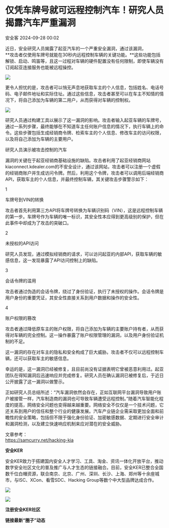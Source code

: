 #  仅凭车牌号就可远程控制汽车！研究人员揭露汽车严重漏洞   
 安全客   2024-09-28 00:02  
  
近日，安全研究人员揭露了起亚汽车的一个严重安全漏洞，通过该漏洞，  
**攻击者仅使用车牌号就能在30秒内远程控制车辆的关键功能。**这些功能包括解锁、启动、鸣笛等，且这一过程对车辆的硬件配置没有任何限制，即使车辆没有订阅起亚连接服务也能被远程操控。  
  
  
![](https://mmbiz.qpic.cn/sz_mmbiz_png/Ok4fxxCpBb66k8xlHvCU9splSA2NowicKrSIMoEF8OG9a43YiaoR69IMU8BFs7Dkd2hBosZxg9wlcAArJo0K4ZXg/640?wx_fmt=png&from=appmsg "")  
  
  
更令人担忧的是，攻击者可以悄无声息地获取车主的个人信息，包括姓名、电话号码、电子邮件地址和实际住址。通过这些信息，攻击者甚至可以在车主不知情的情况下，将自己添加为车辆的第二用户，从而获得对车辆的控制权。  
  
  
![](https://mmbiz.qpic.cn/sz_mmbiz_png/Ok4fxxCpBb66k8xlHvCU9splSA2NowicK2rc8MATh7AD92zkoVcfMIeG7XmJB3qWoIURHUicte1wpbXpGFCaYMQQ/640?wx_fmt=png&from=appmsg "")  
  
  
研究人员通过构建工具以展示了这一漏洞的影响。攻击者输入起亚车辆的车牌号，通过一系列步骤，最终能够在不知道车主任何账户信息的情况下，执行车辆上的命令。这些步骤包括生成经销商令牌、检索车主的个人信息、修改车主的访问权限，以及将自己添加为车辆的主要用户。  
  
  
  
研究人员演示被攻击控制的汽车  
  
  
漏洞的关键在于起亚经销商基础设施的缺陷。攻击者利用了起亚经销商网站kiaconnect.kdealer.com的不安全设计，通过该网站，攻击者可以注册一个虚假的经销商账户并生成访问令牌。然后，利用这个令牌，攻击者可以调用后端经销商API，获取车主的个人信息，并最终控制车辆，其关键攻击步骤警示如下：  
  
  
1  
  
车牌号到VIN的转换  
  
攻击者首先利用第三方API将车牌号转换为车辆识别码（VIN），这是远程控制车辆的第一步。车牌号作为车辆的唯一标识，其安全性本应得到更高级别的保护，但在此事件中却成为了攻击的突破口。  
  
2  
  
未授权的API访问  
  
研究人员发现，通过模拟经销商的请求，可以访问起亚的内部API，获取车辆的敏感信息，这一发现暴露了API访问控制上的缺陷。  
  
3  
  
会话令牌的滥用  
  
攻击者通过伪造的会话令牌，绕过了身份验证，执行了未授权的操作。会话令牌是用户身份的重要凭证，其安全性直接关系到用户数据和操作的安全性。  
  
4  
  
账户权限的篡改  
  
攻击者通过降低原车主的账户权限，将自己添加为车辆的主要账户持有者，从而获得对车辆的完全控制。这一操作暴露了账户权限管理的漏洞，以及用户身份验证机制的不足。  
  
  
这一漏洞的存在对车主的隐私和安全构成了巨大威胁。攻击者不仅可以远程控制车辆，还可以获取车主的敏感信息。  
  
  
幸运的是，这一漏洞已经被修复，且目前尚没有证据表明它曾被恶意利用过。起亚团队在得知漏洞后迅速响应并完成修复。研究人员在确认漏洞已被修复后，于近日公开披露了这一漏洞以做警示。  
  
  
正如研究人员总结所述：“汽车漏洞依然会存在，正如互联网平台漏洞导致用户账户被接管一样，汽车制造商的漏洞也可导致车辆遭受远程控制。”随着汽车智能化程度的提高，网络安全问题也变得越来越重要。网络安全不仅仅是一个技术问题，它还关系到用户的信任和整个行业的健康发展。汽车产业链企业需采取更加全面和前瞻性的安全策略，包括但不限于强化身份验证、加密敏感数据、定期进行安全审计和漏洞检测，以及建立快速响应机制来应对潜在的安全威胁。  
  
  
文章参考：  
https://samcurry.net/hacking-kia  
  
  
**安全KER**  
  
  
安全KER致力于搭建国内安全人才学习、工具、淘金、资讯一体化开放平台，推动数字安全社区文化的普及推广与人才生态的链接融合。目前，安全KER已整合全国数千位白帽资源，联合南京、北京、广州、深圳、长沙、上海、郑州等十余座城市，与ISC、XCon、看雪SDC、Hacking Group等数个中大型品牌达成合作。  
  
![](https://mmbiz.qpic.cn/sz_mmbiz_png/Ok4fxxCpBb66k8xlHvCU9splSA2NowicKBorFPVKz4zz1yEicyl6WtJYRc9BhSTlNwaicSLeglEKj1G9O3pnLRCfQ/640?wx_fmt=png&from=appmsg "")  
  
![](https://mmbiz.qpic.cn/sz_mmbiz_png/Ok4fxxCpBb66k8xlHvCU9splSA2NowicKyGKoW7m0bOYFxSoNwAhqghBUZa9AoQ94fmxxUa7zib56ygiau0icPmOtA/640?wx_fmt=png&from=appmsg "")  
  
**注册安全KER社区**  
  
**链接最新“圈子”动态**  
  
